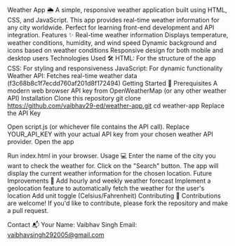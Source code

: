 Weather App 🌦️
A simple, responsive weather application built using HTML, CSS, and JavaScript. This app provides real-time weather information for any city worldwide. Perfect for learning front-end development and API integration.
Features ✨
Real-time weather information
Displays temperature, weather conditions, humidity, and wind speed
Dynamic background and icons based on weather conditions
Responsive design for both mobile and desktop users
Technologies Used 🛠️
HTML: For the structure of the app
CSS: For styling and responsiveness
JavaScript: For dynamic functionality
Weather API: Fetches real-time weather data (f3c68b8c1f7ecdd760af201d8f172494)
Getting Started 🚀
Prerequisites
A modern web browser
API key from OpenWeatherMap (or any other weather API)
Installation
Clone this repository
git clone https://github.com/vaibhav29-ed/weather-app.git
cd weather-app
Replace the API Key

Open script.js (or whichever file contains the API call).
Replace YOUR_API_KEY with your actual API key from your chosen weather API provider.
Open the app

Run index.html in your browser.
Usage 💻
Enter the name of the city you want to check the weather for.
Click on the "Search" button.
The app will display the current weather information for the chosen location.
Future Improvements 🚀
Add hourly and weekly weather forecast
Implement a geolocation feature to automatically fetch the weather for the user's location
Add unit toggle (Celsius/Fahrenheit)
Contributing 🤝
Contributions are welcome! If you'd like to contribute, please fork the repository and make a pull request.

Contact 📬
Your Name: Vaibhav Singh
Email: vaibhavsingh292005@gmail.com
